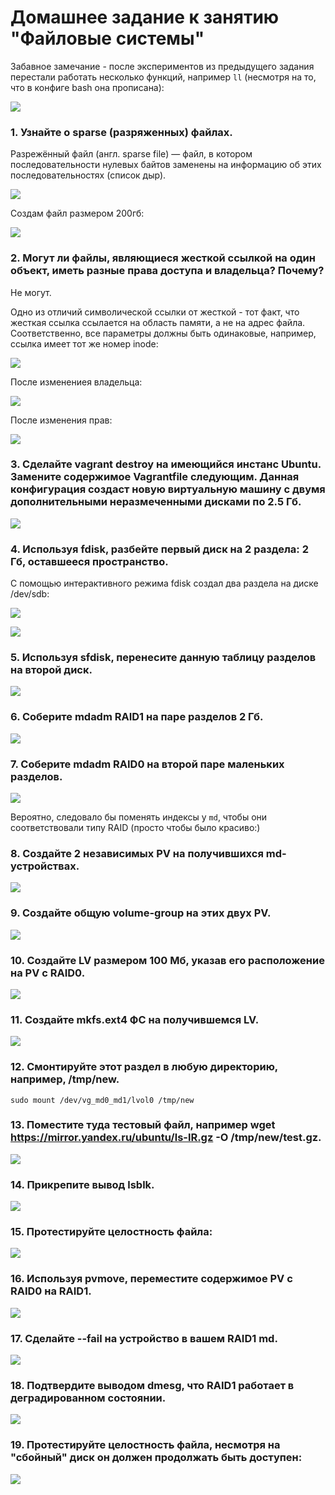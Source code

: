 # Домашнее задание к занятию "Файловые системы"

Забавное замечание - после экспериментов из предыдущего задания перестали работать несколько функций, например `ll` (несмотря на то, что в конфиге bash она прописана):

![](./img/0_0.png)


### 1. Узнайте о sparse (разряженных) файлах.

Разрежённый файл (англ. sparse file) — файл, в котором последовательности нулевых байтов заменены на информацию об этих последовательностях (список дыр).

![](./img/1_0.png)

Создам файл размером 200гб:

![](./img/1_1.png)

### 2. Могут ли файлы, являющиеся жесткой ссылкой на один объект, иметь разные права доступа и владельца? Почему?

Не могут.

Одно из отличий символической ссылки от жесткой - тот факт, что жесткая ссылка ссылается на область памяти, а не на адрес файла.
Соответственно, все параметры должны быть одинаковые, например, ссылка имеет тот же номер inode:

![](./img/2_1.png)

После изменениея владельца:

![](./img/2_2.png)

После изменения прав:

![](./img/2_3.png)

### 3. Сделайте vagrant destroy на имеющийся инстанс Ubuntu. Замените содержимое Vagrantfile следующим. Данная конфигурация создаст новую виртуальную машину с двумя дополнительными неразмеченными дисками по 2.5 Гб.

![](./img/3_1.png)

### 4. Используя fdisk, разбейте первый диск на 2 раздела: 2 Гб, оставшееся пространство.

С помощью интерактивного режима fdisk создал два раздела на диске /dev/sdb:

![](./img/4_1.png)

![](./img/4_2.png)

### 5. Используя sfdisk, перенесите данную таблицу разделов на второй диск.

![](./img/5_1.png)

### 6. Соберите mdadm RAID1 на паре разделов 2 Гб.

![](./img/6_1.png)

### 7. Соберите mdadm RAID0 на второй паре маленьких разделов.

![](./img/7_1.png)

Вероятно, следовало бы поменять индексы у `md`, чтобы они соответствовали типу RAID (просто чтобы было красиво:)

### 8. Создайте 2 независимых PV на получившихся md-устройствах.

![](./img/8_1.png)

### 9. Создайте общую volume-group на этих двух PV.

![](./img/9_1.png)

### 10. Создайте LV размером 100 Мб, указав его расположение на PV с RAID0.

![](./img/10_1.png)

### 11. Создайте mkfs.ext4 ФС на получившемся LV.

![](./img/11_1.png)

### 12. Смонтируйте этот раздел в любую директорию, например, /tmp/new.

`sudo mount /dev/vg_md0_md1/lvol0 /tmp/new`

### 13. Поместите туда тестовый файл, например wget https://mirror.yandex.ru/ubuntu/ls-lR.gz -O /tmp/new/test.gz.

![](./img/13_1.png)

### 14. Прикрепите вывод lsblk.

![](./img/14_1.png)

### 15. Протестируйте целостность файла:

![](./img/15_1.png)

### 16. Используя pvmove, переместите содержимое PV с RAID0 на RAID1.

![](./img/16_1.png)

### 17. Сделайте --fail на устройство в вашем RAID1 md.

![](./img/17_1.png)

### 18. Подтвердите выводом dmesg, что RAID1 работает в деградированном состоянии.

![](./img/18_1.png)

### 19. Протестируйте целостность файла, несмотря на "сбойный" диск он должен продолжать быть доступен:

![](./img/19_1.png)







